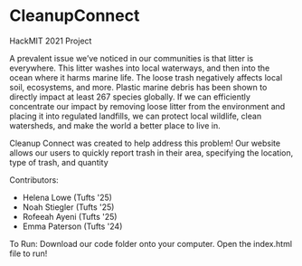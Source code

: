 # CleanupConnect
HackMIT 2021 Project

A prevalent issue we’ve noticed in our communities is that litter is everywhere. This litter washes into local waterways, and then into the ocean where it harms marine life. The loose trash negatively affects local soil, ecosystems, and more. Plastic marine debris has been shown to directly impact at least 267 species globally. If we can efficiently concentrate our impact by removing loose litter from the environment and placing it into regulated landfills, we can protect local wildlife, clean watersheds, and make the world a better place to live in.

Cleanup Connect was created to help address this problem! Our website allows our users to quickly report trash in their area, specifying the location, type of trash, and quantity

Contributors:
- Helena Lowe (Tufts '25)
- Noah Stiegler (Tufts '25)
- Rofeeah Ayeni (Tufts '25)
- Emma Paterson (Tufts '24)


To Run:
Download our code folder onto your computer. Open the index.html file to run! 
